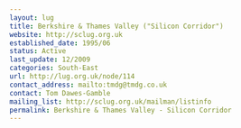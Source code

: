 ```yaml
---
layout: lug
title: Berkshire & Thames Valley ("Silicon Corridor")
website: http://sclug.org.uk
established_date: 1995/06
status: Active
last_update: 12/2009
categories: South-East
url: http://lug.org.uk/node/114
contact_address: mailto:tmdg@tmdg.co.uk
contact: Tom Dawes-Gamble
mailing_list: http://sclug.org.uk/mailman/listinfo
permalink: Berkshire & Thames Valley - Silicon Corridor
---
```

